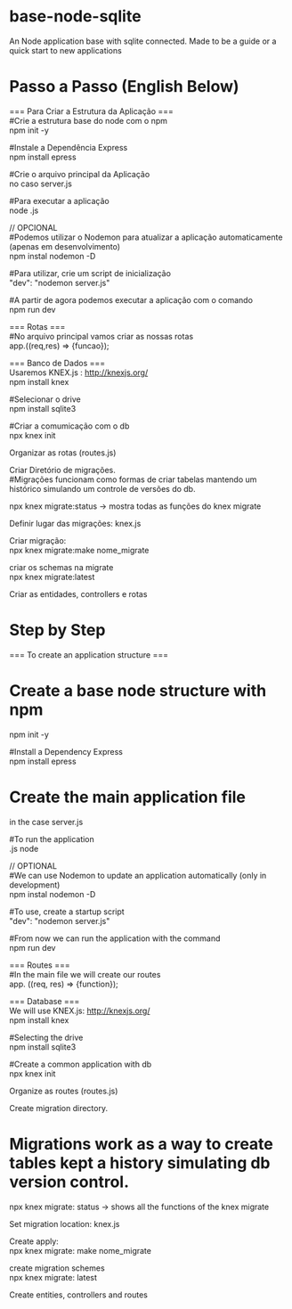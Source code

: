 # base-node-sqlite
 An Node application base with sqlite connected. Made to be a guide or a quick start to new applications
 
 # Passo a Passo (English Below)
 === Para Criar a Estrutura da Aplicação ===<br/>
#Crie a estrutura base do node com o npm<br/>
npm init -y<br/>

#Instale a Dependência Express<br/>
npm install epress<br/>

#Crie o arquivo principal da Aplicação<br/>
no caso server.js<br/>

#Para executar a aplicação<br/>
node <arquivoPrincipal>.js<br/>

// OPCIONAL<br/>
#Podemos utilizar o Nodemon para atualizar a aplicação automaticamente (apenas em desenvolvimento)<br/>
npm instal nodemon -D<br/>

#Para utilizar, crie um script de inicialização<br/>
"dev": "nodemon server.js"<br/>

#A partir de agora podemos executar a aplicação com o comando<br/>
npm run dev<br/>

=== Rotas ===<br/>
#No arquivo principal vamos criar as nossas rotas<br/>
app.<comandoRota>((req,res) => {funcao});<br/>

=== Banco de Dados ===<br/>
Usaremos KNEX.js : http://knexjs.org/<br/>
npm install knex<br/>

#Selecionar o drive<br/>
npm install sqlite3<br/>

#Criar a comumicação com o db<br/>
npx knex init<br/>

Organizar as rotas (routes.js)<br/>

Criar Diretório de migrações.<br/>
#Migrações funcionam como formas de criar tabelas mantendo um histórico simulando um controle de versões do db. <br/>

npx knex migrate:status -> mostra todas as funções do knex migrate<br/>

Definir lugar das migrações: knex.js<br/>

Criar migração:<br/>
npx knex migrate:make nome_migrate<br/>

criar os schemas na migrate<br/>
npx knex migrate:latest<br/>

Criar as entidades, controllers e rotas<br/>

# Step by Step

=== To create an application structure === <br/>
# Create a base node structure with npm <br/>
npm init -y <br/>

#Install a Dependency Express <br/>
npm install epress <br/>

# Create the main application file <br/>
in the case server.js <br/>

#To run the application <br/>
<mainfile> .js node <br/>

// OPTIONAL <br/>
#We can use Nodemon to update an application automatically (only in development) <br/>
npm instal nodemon -D <br/>

#To use, create a startup script <br/>
"dev": "nodemon server.js" <br/>

#From now we can run the application with the command <br/>
npm run dev <br/>

=== Routes === <br/>
#In the main file we will create our routes <br/>
app. <commandRout> ((req, res) => {function}); <br/>

=== Database === <br/>
We will use KNEX.js: http://knexjs.org/ <br/>
npm install knex <br/>

#Selecting the drive <br/>
npm install sqlite3 <br/>

#Create a common application with db <br/>
npx knex init <br/>

Organize as routes (routes.js) <br/>

Create migration directory. <br/>
# Migrations work as a way to create tables kept a history simulating db version control. <br/>

npx knex migrate: status -> shows all the functions of the knex migrate <br/>

Set migration location: knex.js <br/>

Create apply: <br/>
npx knex migrate: make nome_migrate <br/>

create migration schemes <br/>
npx knex migrate: latest <br/>

Create entities, controllers and routes <br/>
